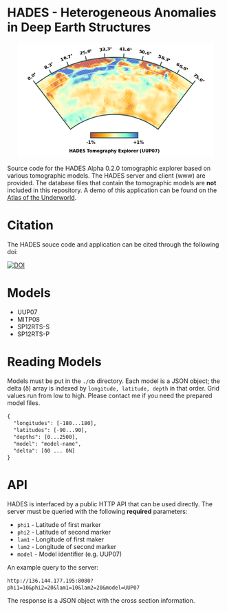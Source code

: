# HADES - Heterogeneous Anomalies in Deep Earth Structures 

<p align="center">
  <img src="./hades-explorer.png">
</p>

Source code for the HADES Alpha 0.2.0 tomographic explorer based on various tomographic models. The HADES server and client (www) are provided. The database files that contain the tomographic models are **not** included in this repository. A demo of this application can be found on the [Atlas of the Underworld](http://www.atlas-of-the-underworld.org/hades-underworld-explorer/).

# Citation

The HADES souce code and application can be cited through the following doi:

[![DOI](https://zenodo.org/badge/DOI/10.5281/zenodo.2587524.svg)](https://doi.org/10.5281/zenodo.2587524)



# Models

* UUP07
* MITP08
* SP12RTS-S
* SP12RTS-P

# Reading Models

Models must be put in the `./db` directory. Each model is a JSON object; the delta (δ) array is indexed by `longitude, latitude, depth` in that order. Grid values run from low to high. Please contact me if you need the prepared model files.

    {
      "longitudes": [-180...180],
      "latitudes": [-90...90],
      "depths": [0...2500],
      "model": "model-name",
      "delta": [δ0 ... δN]
    }

# API

HADES is interfaced by a public HTTP API that can be used directly. The server must be queried with the following **required** parameters:

* `phi1` - Latitude of first marker
* `phi2` - Latitude of second marker
* `lam1` - Longitude of first maker
* `lam2` - Longitude of second marker
* `model` - Model identifier (e.g. UUP07)

An example query to the server:

    http://136.144.177.195:8080?phi1=10&phi2=20&lam1=10&lam2=20&model=UUP07

The response is a JSON object with the cross section information.
